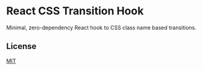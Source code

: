 # React CSS Transition Hook

Minimal, zero-dependency React hook to CSS class name based transitions.

## License

[MIT](./LICENSE)
